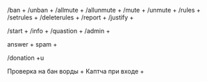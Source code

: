 /ban +
/unban +
/allmute +
/allunmute +
/mute +
/unmute +
/rules +
/setrules +
/deleterules + 
/report +
/justify + 

/start +
/info +
/quastion +
/admin +

answer + 
spam + 


/donation +u


Проверка на бан ворды + 
Каптча при входе +